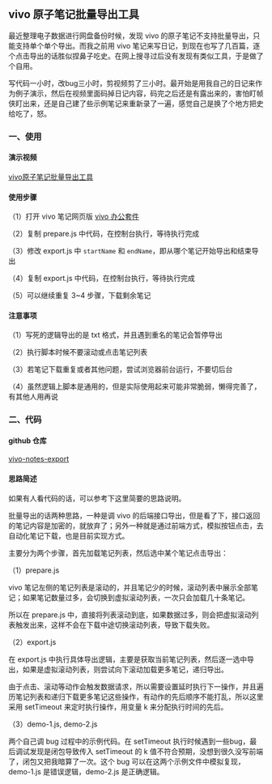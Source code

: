 ## vivo 原子笔记批量导出工具

最近整理电子数据进行网盘备份时候，发现 vivo 的原子笔记不支持批量导出，只能支持单个单个导出。而我之前用 vivo 笔记来写日记，到现在也写了几百篇，逐个点击导出的话胜似捏鼻子吃史。在网上搜寻过后没有发现有类似工具，于是做了个自用。

写代码一小时，改bug三小时，剪视频剪了三小时。最开始是用我自己的日记来作为例子演示，然后在视频里面码掉日记内容，码完之后还是有露出来的，害怕盯帧侠盯出来，还是自己建了些示例笔记来重新录了一遍，感觉自己是换了个地方把史给吃了，怒。

### 一、使用

#### 演示视频

[vivo原子笔记批量导出工具]( https://www.bilibili.com/video/BV1awUrYYE25/?share_source=copy_web&vd_source=c949eec307974e402757eb4c7c1834a0)

#### 使用步骤

（1）打开 vivo 笔记网页版 [vivo 办公套件](https://pc.vivo.com/suite#/note)

（2）复制 prepare.js 中代码，在控制台执行，等待执行完成

（3）修改 export.js 中 ```startName``` 和 ```endName```，即从哪个笔记开始导出和结束导出

（4）复制 export.js 中代码，在控制台执行，等待执行完成

（5）可以继续重复 3~4 步骤，下载剩余笔记

#### 注意事项

（1）写死的逻辑导出的是 txt 格式，并且遇到重名的笔记会暂停导出

（2）执行脚本时候不要滚动或点击笔记列表

（3）若笔记下载重复或者其他问题，尝试浏览器前台运行，不要切后台

（4）虽然逻辑上脚本是通用的，但是实际使用起来可能非常脆弱，懒得完善了，有其他人用再说

### 二、代码

#### github 仓库

[vivo-notes-export](https://github.com/OxalisCu/vivo-notes-export)

#### 思路简述

如果有人看代码的话，可以参考下这里简要的思路说明。

批量导出的话两种思路，一种是调 vivo 的后端接口导出，但是看了下，接口返回的笔记内容是加密的，就放弃了；另外一种就是通过前端方式，模拟按钮点击，去自动化笔记下载，也是目前实现方式。

主要分为两个步骤，首先加载笔记列表，然后选中某个笔记点击导出：

（1）prepare.js

vivo 笔记左侧的笔记列表是滚动的，并且笔记少的时候，滚动列表中展示全部笔记；如果笔记数量过多，会切换到虚拟滚动列表，一次只会加载几十条笔记。

所以在 prepare.js 中，直接将列表滚动到底，如果数据过多，则会把虚拟滚动列表触发出来，这样不会在下载中途切换滚动列表，导致下载失败。

（2）export.js

在 export.js 中执行具体导出逻辑，主要是获取当前笔记列表，然后逐一选中导出，如果是虚拟滚动列表，则尝试向下滚动加载更多笔记，递归导出。

由于点击、滚动等动作会触发数据请求，所以需要设置延时执行下一操作，并且遍历笔记列表和递归下载更多笔记这些操作，有动作的先后顺序不能打乱，所以这里采用 setTimeout 来定时执行操作，用变量 k 来分配执行时间的先后。

（3）demo-1.js, demo-2.js

两个自己调 bug 过程中的示例代码。在 setTimeout 执行时候遇到一些bug，最后调试发现是闭包导致传入 setTimeout 的 k 值不符合预期，没想到很久没写前端了，闭包又把我暗算了一次。这个 bug 可以在这两个示例文件中模拟复现，demo-1.js 是错误逻辑，demo-2.js 是正确逻辑。



